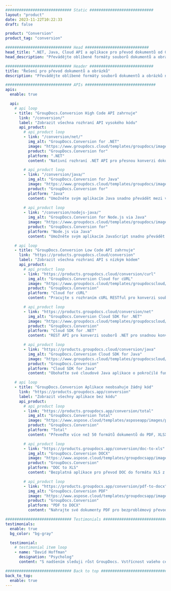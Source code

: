 ```yaml
---
############################# Static ############################
layout: "product"
date: 2023-11-22T10:22:33
draft: false

product: "Conversion"
product_tag: "conversion"

############################# Head ############################
head_title: ".NET, Java, Cloud API a aplikace pro převod dokumentů od GroupDocs"
head_description: "Převádějte oblíbené formáty souborů dokumentů a obrázků na jakékoli platformě pomocí řešení založených na aplikacích a rozhraních API."

############################# Header ############################
title: "Řešení pro převod dokumentů a obrázků"
description: "Převádějte oblíbené formáty souborů dokumentů a obrázků na jakékoli platformě pomocí řešení založených na aplikacích a rozhraních API."

############################# APIs ###############################
apis:
  enable: true

  api:
    # api loop
    - title: "GroupDocs.Conversion High Code API zahrnuje"
      link: "/conversion/"
      label: "Zobrazit všechna rozhraní API vysokého kódu"
      api_product:
        # api_product loop
        - link: "/conversion/net/"
          img_alt: "GroupDocs.Conversion for .NET"
          image: "https://www.groupdocs.cloud/templates/groupdocs/images/product-logos/groupdocs-conversion-net.png"
          product: "GroupDocs.Conversion for"
          platform: ".NET"
          content: "Nativní rozhraní .NET API pro přesnou konverzi dokumentů a obrazových formátů v libovolných typech aplikací .NET. Podporuje přidávání vodoznaků během převodu."

        # api_product loop
        - link: "/conversion/java/"
          img_alt: "GroupDocs.Conversion for Java"
          image: "https://www.groupdocs.cloud/templates/groupdocs/images/product-logos/groupdocs-conversion-java.png"
          product: "GroupDocs.Conversion for"
          platform: "Java"
          content: "Umožněte svým aplikacím Java snadno převádět mezi všemi standardními formáty dokumentů včetně Microsoft Office, PDF, HTML, obrázků a mnoha dalších."
          
        # api_product loop
        - link: "/conversion/nodejs-java/"
          img_alt: "GroupDocs.Conversion for Node.js via Java"
          image: "https://www.groupdocs.cloud/templates/groupdocs/images/product-logos/groupdocs-conversion-nodejs-java.png"
          product: "GroupDocs.Conversion for"
          platform: "Node.js via Java"
          content: "Umožněte svým aplikacím JavaScript snadno převádět mezi všemi standardními formáty dokumentů včetně Microsoft Office, PDF, HTML, obrázků a mnoha dalších."

    # api loop
    - title: "GroupDocs.Conversion Low Code API zahrnuje"
      link: "https://products.groupdocs.cloud/conversion"
      label: "Zobrazit všechna rozhraní API s nízkým kódem"
      api_product:
        # api_product loop
        - link: "https://products.groupdocs.cloud/conversion/curl"
          img_alt: "GroupDocs.Conversion Cloud for cURL"
          image: "https://www.groupdocs.cloud/templates/groupdocscloud/images/sdk/272x272/groupdocs_conversion-for-curl.png"
          product: "GroupDocs.Conversion"
          platform: "Cloud for cURL"
          content: "Pracujte s rozhraním cURL RESTful pro konverzi souborů API pro snadnou konverzi Microsoft Office, PDF, Email, Project, HTML a dalších běžných formátů souborů ve vašich aplikacích."

        # api_product loop
        - link: "https://products.groupdocs.cloud/conversion/net"
          img_alt: "GroupDocs.Conversion Cloud SDK for .NET"
          image: "https://www.groupdocs.cloud/templates/groupdocscloud/images/sdk/272x272/groupdocs_conversion-for-net.png"
          product: "GroupDocs.Conversion"
          platform: "Cloud SDK for .NET"
          content: "REST API pro konverzi souborů .NET pro snadnou konverzi Microsoft Office, PDF, Email, Project, HTML a dalších běžných formátů souborů na jakékoli platformě pomocí Cloud SDK."

        # api_product loop
        - link: "https://products.groupdocs.cloud/conversion/java"
          img_alt: "GroupDocs.Conversion Cloud SDK for Java"
          image: "https://www.groupdocs.cloud/templates/groupdocscloud/images/sdk/272x272/groupdocs_conversion-for-java.png"
          product: "GroupDocs.Conversion"
          platform: "Cloud SDK for Java"
          content: "Obohaťte své cloudové Java aplikace o pokročilé funkce převodu dokumentů na jakékoli platformě schopné volat REST API."

    # api loop
    - title: "GroupDocs.Conversion Aplikace neobsahuje žádný kód"
      link: "https://products.groupdocs.app/conversion"
      label: "Zobrazit všechny aplikace bez kódu"
      api_product:
        # api_product loop
        - link: "https://products.groupdocs.app/conversion/total"
          img_alt: "GroupDocs.Conversion Total"
          image: "https://www.aspose.cloud/templates/asposeapp/images/products/logo/aspose_conversion-app.png"
          product: "GroupDocs.Conversion"
          platform: "Total"
          content: "Převeďte více než 50 formátů dokumentů do PDF, XLSX, DOCX, XPS, HTML a dalších."

        # api_product loop
        - link: "https://products.groupdocs.app/conversion/doc-to-xls"
          img_alt: "GroupDocs.Conversion DOCX"
          image: "https://www.aspose.cloud/templates/groupdocsapp/images/products/logo/groupdocs_words-app.png"
          product: "GroupDocs.Conversion"
          platform: "DOC to XLS"
          content: "Bezplatná aplikace pro převod DOC do formátu XLS z libovolného webového prohlížeče."

        # api_product loop
        - link: "https://products.groupdocs.app/conversion/pdf-to-docx"
          img_alt: "GroupDocs.Conversion PDF"
          image: "https://www.aspose.cloud/templates/groupdocsapp/images/products/logo/groupdocs_pdf-app.png"
          product: "GroupDocs.Conversion"
          platform: "PDF to DOCX"
          content: "Nahrajte své dokumenty PDF pro bezproblémový převod do formátu Word (DOCX)."

############################# Testimonials ###############################
testimonials:
  enable: true
  bg_color: "bg-gray"

  testimonial:
    # testimonial item loop
    - name: "David Hoffman"
      designation: "Psycholog"
      content: "S nadšením sleduji růst GroupDocs. Vstřícnost vašeho celého týmu mi velmi pomohla, když mluvím s někým z GroupDocs, mohu zaručit, že někdo naslouchá a dělá věci."

############################# Back to top ###############################
back_to_top:
  enable: true
---
```

